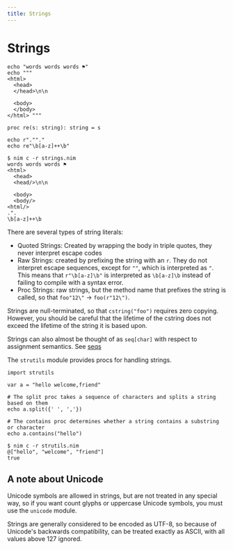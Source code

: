 ```yaml
---
title: Strings
---
```

# Strings

``` nimrod
echo "words words words ⚑"
echo """
<html>
  <head>
  </head>\n\n

  <body>
  </body>
</html> """

proc re(s: string): string = s

echo r".""."
echo re"\b[a-z]++\b"
```
``` console
$ nim c -r strings.nim
words words words ⚑
<html>
  <head>
  <head/>\n\n

  <body>
  <body/>
<html/>
.".
\b[a-z]++\b
```

There are several types of string literals:

 - Quoted Strings: Created by wrapping the body in triple quotes, they never interpret escape codes
 - Raw Strings: created by prefixing the string with an `r`. They do not interpret escape sequences, except for `""`, which is interpreted as `"`. This means that `r"\b[a-z]\b"` is interpreted as `\b[a-z]\b` instead of failing to compile with a syntax error.
 - Proc Strings: raw strings, but the method name that prefixes the string is called, so that `foo"12\"` -> `foo(r"12\")`.

Strings are null-terminated, so that `cstring("foo")` requires zero copying. However, you should be careful that the lifetime of the cstring does not exceed the lifetime of the string it is based upon.

Strings can also almost be thought of as `seq[char]` with respect to assignment semantics. See [seqs][]

[seqs]: /seqs/#immutability

The `strutils` module provides procs for handling strings.

``` nimrod
import strutils

var a = "hello welcome,friend"

# The split proc takes a sequence of characters and splits a string based on them
echo a.split({' ', ','})

# The contains proc determines whether a string contains a substring or character
echo a.contains("hello")

```

``` console
$ nim c -r strutils.nim
@["hello", "welcome", "friend"]
true
```

## A note about Unicode
Unicode symbols are allowed in strings, but are not treated in any special way, so if you want count glyphs or uppercase Unicode symbols, you must use the `unicode` module.

Strings are generally considered to be encoded as UTF-8, so because of Unicode's backwards compatibility, can be treated exactly as ASCII, with all values above 127 ignored.
